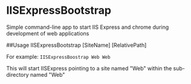 # IISExpressBootstrap
Simple command-line app to start IIS Express and chrome during development of web applications

##Usage
IISExpressBootstrap [SiteName] [RelativePath]

For example:  `IISExpressBoostrap Web Web`

This will start IISExpress pointing to a site named "Web" within the sub-directory named "Web"
